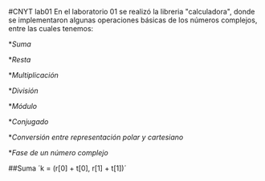#CNYT lab01
En el laboratorio 01 se realizó la libreria "calculadora", donde se implementaron algunas operaciones básicas de los números complejos,
entre las cuales tenemos:
  
  *_Suma_
  
  *_Resta_
  
  *_Multiplicación_
  
  *_División_
  
  *_Módulo_
  
  *_Conjugado_
  
  *_Conversión entre representación polar y cartesiano_
  
  *_Fase de un número complejo_

##Suma
´k = (r[0] + t[0], r[1] + t[1])´

